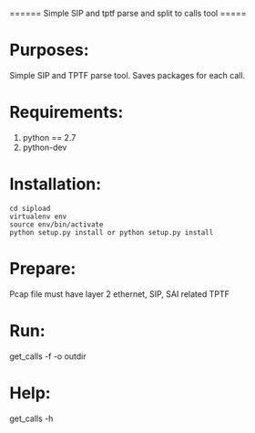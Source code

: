====== Simple SIP and tptf parse and split to calls tool =====

# Purposes:
Simple SIP and TPTF parse tool. Saves packages for each call. 

# Requirements:
1. python == 2.7
2. python-dev

# Installation:
    cd sipload
    virtualenv env
    source env/bin/activate
    python setup.py install or python setup.py install

# Prepare:
Pcap file must have layer 2 ethernet, SIP, SAI related TPTF

# Run:
get_calls -f <pcap file> -o outdir

# Help:
get_calls -h
